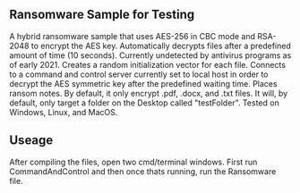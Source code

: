 ## Ransomware Sample for Testing

A hybrid ransomware sample that uses AES-256 in CBC mode and RSA-2048 to encrypt the AES key. Automatically decrypts files after a predefined amount of time (10 seconds). Currently undetected by antivirus programs as of early 2021. Creates a random initialization vector for each file. Connects to a command and control server currently set to local host in order to decrypt the AES symmetric key after the predefined waiting time. Places ransom notes. By default, it only encrypt .pdf, .docx, and .txt files. It will, by default, only target a folder on the Desktop called "testFolder". Tested on Windows, Linux, and MacOS.

## Useage

After compiling the files, open two cmd/terminal windows. First run CommandAndControl and then once thats running, run the Ransomware file.
